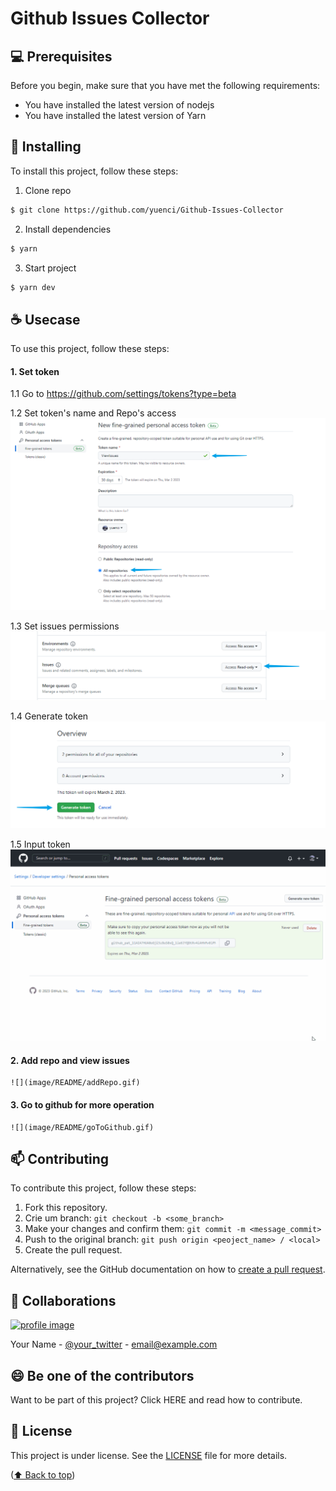 <a name="readme-top"></a>

# Github Issues Collector

## 💻 Prerequisites

Before you begin, make sure that you have met the following requirements:

<!---These are just example requirements. Add, duplicate or remove as needed--->

* You have installed the latest version of nodejs
* You have installed the latest version of Yarn

## 🚀 Installing

To install this project, follow these steps:

1. Clone repo

```bash
$ git clone https://github.com/yuenci/Github-Issues-Collector
```

2. Install dependencies

```bash
$ yarn
```

3. Start project

```bash
$ yarn dev
```

## ☕ Usecase

To use this project, follow these steps:

#### 1. Set token

   1.1 Go to https://github.com/settings/tokens?type=beta

   1.2 Set token's name and Repo's access
   ![1675147830919](image/README/1675147830919.png)

   1.3 Set issues permissions
   ![1675147862843](image/README/1675147862843.png)

   1.4 Generate token
   ![1675147883613](image/README/1675147883613.png)

   1.5 Input token
   ![](image/README//setToken.gif)
#### 2. Add repo and view issues
    ![](image/README/addRepo.gif)
#### 3. Go to github for more operation
    ![](image/README/goToGithub.gif)
## 📫 Contributing

To contribute this project, follow these steps:

1. Fork this repository.
2. Crie um branch: `git checkout -b <some_branch>`
3. Make your changes and confirm them: `git commit -m <message_commit>`
4. Push to the original branch: `git push origin <peoject_name> / <local>`
5. Create the pull request.

Alternatively, see the GitHub documentation on how to [create a pull request](https://help.github.com/en/github/collaborating-with-issues-and-pull-requests/creating-a-pull-request).

## 🤝 Collaborations

<a href="https://github.com/yuenci" target="_blank" >
  <img src="https://github.com/yuenci/Laptop-Repair-Services-Management-System/blob/master/image/avatar-innis.png" alt="profile image" width="60px">
</a>

Your Name - [@your_twitter](https://twitter.com/your_username) - email@example.com

## 😄 Be one of the contributors

Want to be part of this project? Click HERE and read how to contribute.

## 📝 License

This project is under license. See the [LICENSE](./LICENSE) file for more details.

<p >(<a href="#readme-top">⬆ Back to top</a>)</p>

